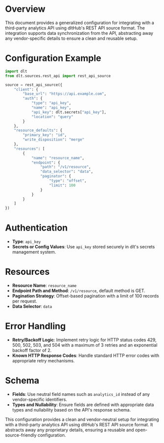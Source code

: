 # Overview

This document provides a generalized configuration for integrating with a third-party analytics API using dltHub's REST API source format. The integration supports data synchronization from the API, abstracting away any vendor-specific details to ensure a clean and reusable setup.

# Configuration Example

```python
import dlt
from dlt.sources.rest_api import rest_api_source

source = rest_api_source({
    "client": {
        "base_url": "https://api.example.com",
        "auth": {
            "type": "api_key",
            "name": "api_key",
            "api_key": dlt.secrets["api_key"],
            "location": "query"
        }
    },
    "resource_defaults": {
        "primary_key": "id",
        "write_disposition": "merge"
    },
    "resources": [
        {
            "name": "resource_name",
            "endpoint": {
                "path": "/v1/resource",
                "data_selector": "data",
                "paginator": {
                    "type": "offset",
                    "limit": 100
                }
            }
        }
    ]
})
```

# Authentication

- **Type**: `api_key`
- **Secrets or Config Values**: Use `api_key` stored securely in dlt's secrets management system.

# Resources

- **Resource Name**: `resource_name`
- **Endpoint Path and Method**: `/v1/resource`, default method is GET.
- **Pagination Strategy**: Offset-based pagination with a limit of 100 records per request.
- **Data Selector**: `data`

# Error Handling

- **Retry/Backoff Logic**: Implement retry logic for HTTP status codes 429, 500, 502, 503, and 504 with a maximum of 3 retries and an exponential backoff factor of 2.
- **Known HTTP Response Codes**: Handle standard HTTP error codes with appropriate retry mechanisms.

# Schema

- **Fields**: Use neutral field names such as `analytics_id` instead of any vendor-specific identifiers.
- **Types and Nullability**: Ensure fields are defined with appropriate data types and nullability based on the API's response schema.

This configuration provides a clean and vendor-neutral setup for integrating with a third-party analytics API using dltHub's REST API source format. It abstracts away any proprietary details, ensuring a reusable and open-source-friendly configuration.